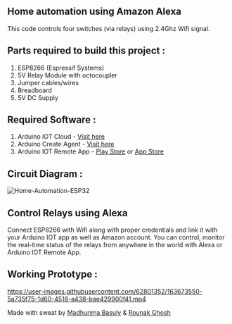 ## Home automation using Amazon Alexa

This code controls four switches (via relays) using 2.4Ghz Wifi signal.

## Parts required to build this project :
1. ESP8266 (Espressif Systems)
2. 5V Relay Module with octocoupler
3. Jumper cables/wires
4. Breadboard
5. 5V DC Supply

## Required Software :
1. Arduino IOT Cloud - [Visit here](https://create.arduino.cc/iot/)
2. Arduino Create Agent - [Visit here](https://create.arduino.cc/getting-started/plugin/welcome?_gl=1*1gfvtwc*_ga*MTUxMDAzNTU2NS4xNjQ4NTczNTM0*_ga_NEXN8H46L5*MTY1MDEwNzc4NC4xMS4xLjE2NTAxMDgwNTUuMA..)
3. Arduino IOT Remote App - [Play Store](https://play.google.com/store/apps/details?id=cc.arduino.cloudiot) or [App Store](https://apps.apple.com/us/app/arduino-iot-cloud-remote/id1514358431)

## Circuit Diagram :
![Home-Automation-ESP32](https://user-images.githubusercontent.com/62801352/163673228-f5e28c4b-c857-47a5-8263-077663ab4240.jpg)

## Control Relays using Alexa
Connect ESP8266 with Wifi along with proper credentials and link it with your Arduino IOT app as well as Amazon account.
You can control, monitor the real-time status of the relays from anywhere in the world with Alexa or Arduino IOT Remote App.

## Working Prototype :

https://user-images.githubusercontent.com/62801352/163673550-5a735f75-1d60-4518-a438-bae429900f41.mp4


Made with sweat by [Madhurima Basuly](https://www.linkedin.com/in/madhurima-basuly-5475bb1a7/) & [Rounak Ghosh](https://www.linkedin.com/in/rounakghosh189/)
